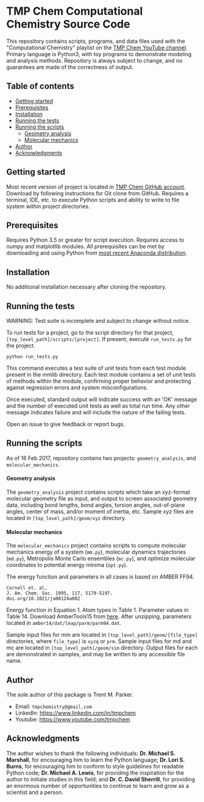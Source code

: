 TMP Chem Computational Chemistry Source Code
============================================

This repository contains scripts, programs, and data files used with the
"Computational Chemistry" playlist on the [TMP Chem YouTube channel][yt]. 
Primary language is Python3, with toy programs to demonstrate modeling and 
analysis methods. Repository is always subject to change, and no guarantees 
are made of the correctness of output.

[yt]: https://www.youtube.com/tmpchem

Table of contents
-----------------
* [Getting started](#getting-started)
* [Prerequisites](#prerequisites)
* [Installation](#installation)
* [Running the tests](#running-tests)
* [Running the scripts](#running-scripts)
	* [Geometry analysis](#geometry-analysis)
	* [Molecular mechanics](#molecular-mechanics)
* [Author](#author)
* [Acknowledgments](#acknowledgments)

<h2 id="getting-started">Getting started</h2>

Most recent version of project is located in 
[TMP Chem GitHub account][github]. Download by following instructions for 
Git clone from GitHub. Requires a terminal, IDE, etc. to execute Python 
scripts and ability to write to file system within project directories.

[github]: https://www.github.com/tmpchem/computational_chemistry

<h2 id="prerequisites">Prerequisites</h2>

Requires Python 3.5 or greater for script execution. Requires access
to numpy and matplotlib modules. All prerequisites can be met by
downloading and using Python from 
[most recent Anaconda distribution][anaconda].

[anaconda]: https://www.anaconda.com/download/

<h2 id="installation">Installation</h2>

No additional installation necessary after cloning the repository.

<h2 id="running-tests">Running the tests</h2>

WARNING: Test suite is incomplete and subject to change without notice.

To run tests for a project, go to the script directory for that project,
`[top_level_path]/scripts/[project]`. If present, execute `run_tests.py` 
for the project.

    python run_tests.py

This command executes a test suite of unit tests from each test module present
in the mmlib directory. Each test module contains a set of unit tests of methods
within the module, confirming proper behavior and protecting against regression
errors and system misconfigurations.

Once executed, standard output will indicate success with an 'OK' message and
the number of executed unit tests as well as total run time. Any other message
indicates failure and will include the nature of the failing tests.

Open an issue to give feedback or report bugs.

<h2 id="running-scripts">Running the scripts</h2>

As of 16 Feb 2017, repository contains two projects: `geometry_analysis`,
and `molecular_mechanics`.

<h4 id="geometry-analysis">Geometry analysis</h4>

The `geometry_analysis` project contains scripts which take an xyz-format
molecular geometry file as input, and output to screen associated
geometry data, including bond lengths, bond angles, torsion angles,
out-of-plane angles, center of mass, and/or moment of inertia, etc. Sample
xyz files are located in `[top_level_path]/geom/xyz` directory.

<h4 id="molecular-mechanics">Molecular mechanics</h4>

The `molecular_mechanics` project contains scripts to compute molecular
mechanics energy of a system (`mm.py`), molecular dynamics trajectories
(`md.py`), Metropolis Monte Carlo ensembles (`mc.py`), and optimize
molecular coordinates to potential energy minima (`opt.py`).

The energy function and parameters in all cases is based on AMBER FF94.

    Cornell et. al, 
    J. Am. Chem. Soc. 1995, 117, 5179-5197.
    doi.org/10.1021/ja00124a002

Energy function in Equation 1. Atom types in Table 1. Parameter values 
in Table 14. Download AmberTools15 from [here][amber]. After unzipping, 
parameters located in `amber14/dat/leap/parm/parm94.dat`.

[amber]: http://ambermd.org/AmberTools15-get.html

Sample input files for mm are located in
`[top_level_path]/geom/[file_type]` directories, where `file_type]` is
`xyzq` or `prm`. Sample input files for md and mc are located in
`[top_level_path]/geom/sim` directory. Output files for each are
demonstrated in samples, and may be written to any accessible file
name.

<h2 id="author">Author</h2>

The sole author of this package is Trent M. Parker.

- Email: `tmpchemistry@gmail.com`
- LinkedIn: https://www.linkedin.com/in/tmpchem
- Youtube: https://www.youtube.com/tmpchem

<h2 id="acknowledgments">Acknowledgments</h2>

The author wishes to thank the following individuals:
**Dr. Michael S. Marshall**, for encouraging him to learn the Python
language;
**Dr. Lori S. Burns**, for encouraging him to conform to style guidelines
for readable Python code;
**Dr. Michael A. Lewis**, for providing the inspiration for the author to
initiate studies in this field; and
**Dr. C. David Sherrill**, for providing an enormous number of opportunities
to continue to learn and grow as a scientist and a person.
